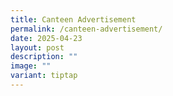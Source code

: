 ```yaml
---
title: Canteen Advertisement
permalink: /canteen-advertisement/
date: 2025-04-23
layout: post
description: ""
image: ""
variant: tiptap
---
```

